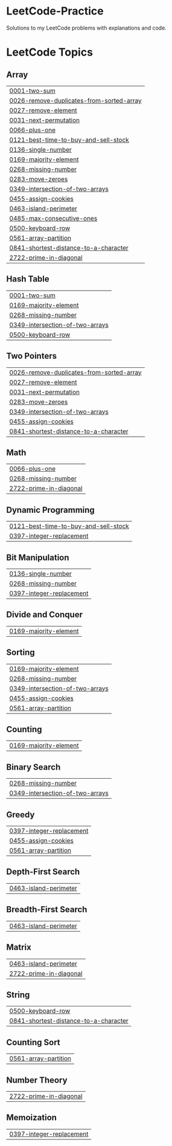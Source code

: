 # LeetCode-Practice
Solutions to my LeetCode problems with explanations and code.

<!---LeetCode Topics Start-->
# LeetCode Topics
## Array
|  |
| ------- |
| [0001-two-sum](https://github.com/Madhusolanki48/LeetCode-Practice/tree/master/0001-two-sum) |
| [0026-remove-duplicates-from-sorted-array](https://github.com/Madhusolanki48/LeetCode-Practice/tree/master/0026-remove-duplicates-from-sorted-array) |
| [0027-remove-element](https://github.com/Madhusolanki48/LeetCode-Practice/tree/master/0027-remove-element) |
| [0031-next-permutation](https://github.com/Madhusolanki48/LeetCode-Practice/tree/master/0031-next-permutation) |
| [0066-plus-one](https://github.com/Madhusolanki48/LeetCode-Practice/tree/master/0066-plus-one) |
| [0121-best-time-to-buy-and-sell-stock](https://github.com/Madhusolanki48/LeetCode-Practice/tree/master/0121-best-time-to-buy-and-sell-stock) |
| [0136-single-number](https://github.com/Madhusolanki48/LeetCode-Practice/tree/master/0136-single-number) |
| [0169-majority-element](https://github.com/Madhusolanki48/LeetCode-Practice/tree/master/0169-majority-element) |
| [0268-missing-number](https://github.com/Madhusolanki48/LeetCode-Practice/tree/master/0268-missing-number) |
| [0283-move-zeroes](https://github.com/Madhusolanki48/LeetCode-Practice/tree/master/0283-move-zeroes) |
| [0349-intersection-of-two-arrays](https://github.com/Madhusolanki48/LeetCode-Practice/tree/master/0349-intersection-of-two-arrays) |
| [0455-assign-cookies](https://github.com/Madhusolanki48/LeetCode-Practice/tree/master/0455-assign-cookies) |
| [0463-island-perimeter](https://github.com/Madhusolanki48/LeetCode-Practice/tree/master/0463-island-perimeter) |
| [0485-max-consecutive-ones](https://github.com/Madhusolanki48/LeetCode-Practice/tree/master/0485-max-consecutive-ones) |
| [0500-keyboard-row](https://github.com/Madhusolanki48/LeetCode-Practice/tree/master/0500-keyboard-row) |
| [0561-array-partition](https://github.com/Madhusolanki48/LeetCode-Practice/tree/master/0561-array-partition) |
| [0841-shortest-distance-to-a-character](https://github.com/Madhusolanki48/LeetCode-Practice/tree/master/0841-shortest-distance-to-a-character) |
| [2722-prime-in-diagonal](https://github.com/Madhusolanki48/LeetCode-Practice/tree/master/2722-prime-in-diagonal) |
## Hash Table
|  |
| ------- |
| [0001-two-sum](https://github.com/Madhusolanki48/LeetCode-Practice/tree/master/0001-two-sum) |
| [0169-majority-element](https://github.com/Madhusolanki48/LeetCode-Practice/tree/master/0169-majority-element) |
| [0268-missing-number](https://github.com/Madhusolanki48/LeetCode-Practice/tree/master/0268-missing-number) |
| [0349-intersection-of-two-arrays](https://github.com/Madhusolanki48/LeetCode-Practice/tree/master/0349-intersection-of-two-arrays) |
| [0500-keyboard-row](https://github.com/Madhusolanki48/LeetCode-Practice/tree/master/0500-keyboard-row) |
## Two Pointers
|  |
| ------- |
| [0026-remove-duplicates-from-sorted-array](https://github.com/Madhusolanki48/LeetCode-Practice/tree/master/0026-remove-duplicates-from-sorted-array) |
| [0027-remove-element](https://github.com/Madhusolanki48/LeetCode-Practice/tree/master/0027-remove-element) |
| [0031-next-permutation](https://github.com/Madhusolanki48/LeetCode-Practice/tree/master/0031-next-permutation) |
| [0283-move-zeroes](https://github.com/Madhusolanki48/LeetCode-Practice/tree/master/0283-move-zeroes) |
| [0349-intersection-of-two-arrays](https://github.com/Madhusolanki48/LeetCode-Practice/tree/master/0349-intersection-of-two-arrays) |
| [0455-assign-cookies](https://github.com/Madhusolanki48/LeetCode-Practice/tree/master/0455-assign-cookies) |
| [0841-shortest-distance-to-a-character](https://github.com/Madhusolanki48/LeetCode-Practice/tree/master/0841-shortest-distance-to-a-character) |
## Math
|  |
| ------- |
| [0066-plus-one](https://github.com/Madhusolanki48/LeetCode-Practice/tree/master/0066-plus-one) |
| [0268-missing-number](https://github.com/Madhusolanki48/LeetCode-Practice/tree/master/0268-missing-number) |
| [2722-prime-in-diagonal](https://github.com/Madhusolanki48/LeetCode-Practice/tree/master/2722-prime-in-diagonal) |
## Dynamic Programming
|  |
| ------- |
| [0121-best-time-to-buy-and-sell-stock](https://github.com/Madhusolanki48/LeetCode-Practice/tree/master/0121-best-time-to-buy-and-sell-stock) |
| [0397-integer-replacement](https://github.com/Madhusolanki48/LeetCode-Practice/tree/master/0397-integer-replacement) |
## Bit Manipulation
|  |
| ------- |
| [0136-single-number](https://github.com/Madhusolanki48/LeetCode-Practice/tree/master/0136-single-number) |
| [0268-missing-number](https://github.com/Madhusolanki48/LeetCode-Practice/tree/master/0268-missing-number) |
| [0397-integer-replacement](https://github.com/Madhusolanki48/LeetCode-Practice/tree/master/0397-integer-replacement) |
## Divide and Conquer
|  |
| ------- |
| [0169-majority-element](https://github.com/Madhusolanki48/LeetCode-Practice/tree/master/0169-majority-element) |
## Sorting
|  |
| ------- |
| [0169-majority-element](https://github.com/Madhusolanki48/LeetCode-Practice/tree/master/0169-majority-element) |
| [0268-missing-number](https://github.com/Madhusolanki48/LeetCode-Practice/tree/master/0268-missing-number) |
| [0349-intersection-of-two-arrays](https://github.com/Madhusolanki48/LeetCode-Practice/tree/master/0349-intersection-of-two-arrays) |
| [0455-assign-cookies](https://github.com/Madhusolanki48/LeetCode-Practice/tree/master/0455-assign-cookies) |
| [0561-array-partition](https://github.com/Madhusolanki48/LeetCode-Practice/tree/master/0561-array-partition) |
## Counting
|  |
| ------- |
| [0169-majority-element](https://github.com/Madhusolanki48/LeetCode-Practice/tree/master/0169-majority-element) |
## Binary Search
|  |
| ------- |
| [0268-missing-number](https://github.com/Madhusolanki48/LeetCode-Practice/tree/master/0268-missing-number) |
| [0349-intersection-of-two-arrays](https://github.com/Madhusolanki48/LeetCode-Practice/tree/master/0349-intersection-of-two-arrays) |
## Greedy
|  |
| ------- |
| [0397-integer-replacement](https://github.com/Madhusolanki48/LeetCode-Practice/tree/master/0397-integer-replacement) |
| [0455-assign-cookies](https://github.com/Madhusolanki48/LeetCode-Practice/tree/master/0455-assign-cookies) |
| [0561-array-partition](https://github.com/Madhusolanki48/LeetCode-Practice/tree/master/0561-array-partition) |
## Depth-First Search
|  |
| ------- |
| [0463-island-perimeter](https://github.com/Madhusolanki48/LeetCode-Practice/tree/master/0463-island-perimeter) |
## Breadth-First Search
|  |
| ------- |
| [0463-island-perimeter](https://github.com/Madhusolanki48/LeetCode-Practice/tree/master/0463-island-perimeter) |
## Matrix
|  |
| ------- |
| [0463-island-perimeter](https://github.com/Madhusolanki48/LeetCode-Practice/tree/master/0463-island-perimeter) |
| [2722-prime-in-diagonal](https://github.com/Madhusolanki48/LeetCode-Practice/tree/master/2722-prime-in-diagonal) |
## String
|  |
| ------- |
| [0500-keyboard-row](https://github.com/Madhusolanki48/LeetCode-Practice/tree/master/0500-keyboard-row) |
| [0841-shortest-distance-to-a-character](https://github.com/Madhusolanki48/LeetCode-Practice/tree/master/0841-shortest-distance-to-a-character) |
## Counting Sort
|  |
| ------- |
| [0561-array-partition](https://github.com/Madhusolanki48/LeetCode-Practice/tree/master/0561-array-partition) |
## Number Theory
|  |
| ------- |
| [2722-prime-in-diagonal](https://github.com/Madhusolanki48/LeetCode-Practice/tree/master/2722-prime-in-diagonal) |
## Memoization
|  |
| ------- |
| [0397-integer-replacement](https://github.com/Madhusolanki48/LeetCode-Practice/tree/master/0397-integer-replacement) |
<!---LeetCode Topics End-->
